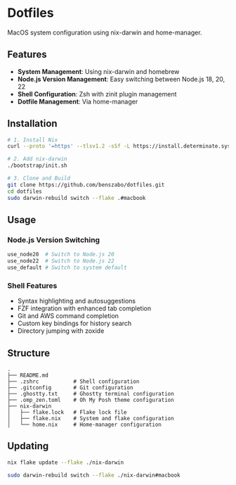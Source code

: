 # Dotfiles

MacOS system configuration using nix-darwin and home-manager.

## Features

- **System Management**: Using nix-darwin and homebrew
- **Node.js Version Management**: Easy switching between Node.js 18, 20, 22
- **Shell Configuration**: Zsh with zinit plugin management
- **Dotfile Management**: Via home-manager

## Installation

```bash
# 1. Install Nix
curl --proto '=https' --tlsv1.2 -sSf -L https://install.determinate.systems/nix | sh -s -- install --determinate

# 2. Add nix-darwin
./bootstrap/init.sh

# 3. Clone and Build
git clone https://github.com/benszabo/dotfiles.git
cd dotfiles
sudo darwin-rebuild switch --flake .#macbook
```

## Usage

### Node.js Version Switching

```bash
use_node20  # Switch to Node.js 20
use_node22  # Switch to Node.js 22
use_default # Switch to system default
```

### Shell Features

- Syntax highlighting and autosuggestions
- FZF integration with enhanced tab completion
- Git and AWS command completion
- Custom key bindings for history search
- Directory jumping with zoxide

## Structure

```
.
├── README.md
├── .zshrc           # Shell configuration
├── .gitconfig       # Git configuration
├── .ghostty.txt     # Ghostty terminal configuration
├── .omp_zen.toml    # Oh My Posh theme configuration
├── nix-darwin
│   ├── flake.lock   # Flake lock file
│   ├── flake.nix    # System and flake configuration
│   └── home.nix     # Home-manager configuration
```

## Updating

```bash
nix flake update --flake ./nix-darwin
```

```bash
sudo darwin-rebuild switch --flake ./nix-darwin#macbook
```
